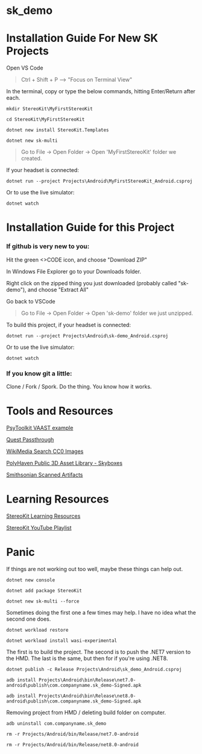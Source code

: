 # sk_demo
 

# Installation Guide For New SK Projects

Open VS Code

> Ctrl + Shift + P --> "Focus on Terminal View"

In the terminal, copy or type the below commands, hitting Enter/Return after each.

`mkdir StereoKit\MyFirstStereoKit`

`cd StereoKit\MyFirstStereoKit`

`dotnet new install StereoKit.Templates`

`dotnet new sk-multi`

> Go to File -> Open Folder -> Open 'MyFirstStereoKit' folder we created.

If your headset is connected:

`dotnet run --project Projects\Android\MyFirstStereoKit_Android.csproj` 

Or to use the live simulator:

`dotnet watch`



# Installation Guide for this Project

### If github is very new to you:

Hit the green <>CODE icon, and choose "Download ZIP"

In Windows File Explorer go to your Downloads folder. 

Right click on the zipped thing you just downloaded (probably called "sk-demo"), and choose "Extract All"

Go back to VSCode

> Go to File -> Open Folder -> Open 'sk-demo' folder we just unzipped.

To build this project, if your headset is connected:

`dotnet run --project Projects\Android\sk-demo_Android.csproj` 

Or to use the live simulator:

`dotnet watch`

### If you know git a little:

Clone / Fork / Spork. Do the thing. You know how it works. 



# Tools and Resources

[PsyToolkit VAAST example](https://www.psytoolkit.org/experiment-library/vaast_images.html)

[Quest Passthrough](https://github.com/StereoKit/StereoKit/tree/master/Examples/StereoKitTest/Tools)

[WikiMedia Search CC0 Images](https://commons.wikimedia.org/w/index.php?search)

[PolyHaven Public 3D Asset Library - Skyboxes](https://polyhaven.com/hdris)

[Smithsonian Scanned Artifacts](https://3d.si.edu/explore)



# Learning Resources

[StereoKit Learning Resources](https://stereokit.net/Pages/Guides/Learning-Resources.html)

[StereoKit YouTube Playlist](https://youtube.com/playlist?list=PLLhA_jQG6_Hbquqhj6f0V3H3Xm5c1ecA4&si=FnjUjTaRHBlblPd4)




# Panic

If things are not working out too well, maybe these things can help out.

`dotnet new console`

`dotnet add package StereoKit`

`dotnet new sk-multi --force`

Sometimes doing the first one a few times may help. 
I have no idea what the second one does. 

`dotnet workload restore` 

`dotnet workload install wasi-experimental`

The first is to build the project.
The second is to push the .NET7 version to the HMD.
The last is the same, but then for if you're using .NET8.

`dotnet publish -c Release Projects\Android\sk_demo_Android.csproj`

`adb install Projects\Android\bin\Release\net7.0-android\publish\com.companyname.sk_demo-Signed.apk`

`adb install Projects\Android\bin\Release\net8.0-android\publish\com.companyname.sk_demo-Signed.apk`

Removing project from HMD / deleting build folder on computer.

`adb uninstall com.companyname.sk_demo`

`rm -r Projects/Android/bin/Release/net7.0-android`

`rm -r Projects/Android/bin/Release/net8.0-android`

